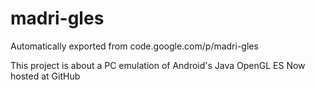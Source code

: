 # madri-gles
Automatically exported from code.google.com/p/madri-gles

This project is about a PC emulation of Android's Java OpenGL ES
Now hosted at GitHub
